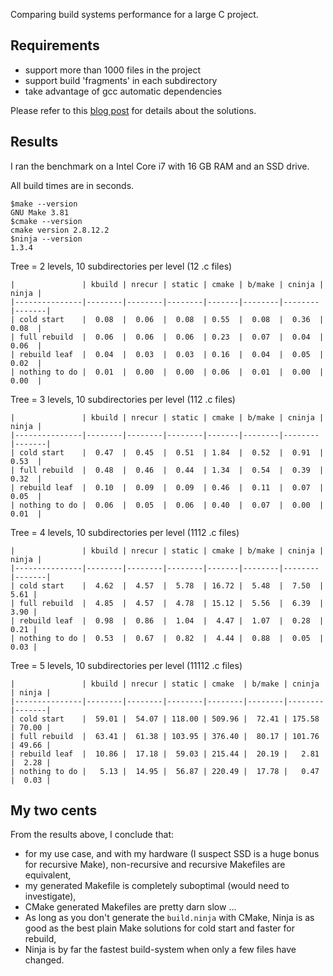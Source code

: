 Comparing build systems performance for a large C project.

Requirements
------------

- support more than 1000 files in the project
- support build 'fragments' in each subdirectory
- take advantage of gcc automatic dependencies

Please refer to this [blog post](http://kaizou.org/2016/09/build-benchmark-large-c-project/) for details about the solutions.

Results
-------

I ran the benchmark on a Intel Core i7 with 16 GB RAM and an SSD drive.

All build times are in seconds.
~~~~
$make --version
GNU Make 3.81
$cmake --version
cmake version 2.8.12.2
$ninja --version
1.3.4
~~~~

Tree = 2 levels, 10 subdirectories per level (12 .c files)

~~~~
|               | kbuild | nrecur | static | cmake | b/make | cninja | ninja |
|---------------|--------|--------|--------|-------|--------|--------|-------|
| cold start    |  0.08  |  0.06  |  0.08  | 0.55  |  0.08  |  0.36  | 0.08  |
| full rebuild  |  0.06  |  0.06  |  0.06  | 0.23  |  0.07  |  0.04  | 0.06  |
| rebuild leaf  |  0.04  |  0.03  |  0.03  | 0.16  |  0.04  |  0.05  | 0.02  |
| nothing to do |  0.01  |  0.00  |  0.00  | 0.06  |  0.01  |  0.00  | 0.00  |
~~~~

Tree = 3 levels, 10 subdirectories per level (112 .c files)

~~~~
|               | kbuild | nrecur | static | cmake | b/make | cninja | ninja |
|---------------|--------|--------|--------|-------|--------|--------|-------|
| cold start    |  0.47  |  0.45  |  0.51  | 1.84  |  0.52  |  0.91  | 0.53  |
| full rebuild  |  0.48  |  0.46  |  0.44  | 1.34  |  0.54  |  0.39  | 0.32  |
| rebuild leaf  |  0.10  |  0.09  |  0.09  | 0.46  |  0.11  |  0.07  | 0.05  |
| nothing to do |  0.06  |  0.05  |  0.06  | 0.40  |  0.07  |  0.00  | 0.01  |
~~~~

Tree = 4 levels, 10 subdirectories per level (1112 .c files)

~~~~
|               | kbuild | nrecur | static | cmake | b/make | cninja | ninja |
|---------------|--------|--------|--------|-------|--------|--------|-------|
| cold start    |  4.62  |  4.57  |  5.78  | 16.72 |  5.48  |  7.50  |  5.61 |
| full rebuild  |  4.85  |  4.57  |  4.78  | 15.12 |  5.56  |  6.39  |  3.90 |
| rebuild leaf  |  0.98  |  0.86  |  1.04  |  4.47 |  1.07  |  0.28  |  0.21 |
| nothing to do |  0.53  |  0.67  |  0.82  |  4.44 |  0.88  |  0.05  |  0.03 |
~~~~

Tree = 5 levels, 10 subdirectories per level (11112 .c files)

~~~~
|               | kbuild | nrecur | static | cmake  | b/make | cninja | ninja |
|---------------|--------|--------|--------|--------|--------|--------|-------|
| cold start    |  59.01 |  54.07 | 118.00 | 509.96 |  72.41 | 175.58 | 70.00 |
| full rebuild  |  63.41 |  61.38 | 103.95 | 376.40 |  80.17 | 101.76 | 49.66 |
| rebuild leaf  |  10.86 |  17.18 |  59.03 | 215.44 |  20.19 |   2.81 |  2.28 |
| nothing to do |   5.13 |  14.95 |  56.87 | 220.49 |  17.78 |   0.47 |  0.03 |
~~~~

My two cents
------------

From the results above, I conclude that:

- for my use case, and with my hardware (I suspect SSD is a huge bonus for recursive Make), non-recursive and recursive Makefiles are equivalent,
- my generated Makefile is completely suboptimal (would need to investigate),
- CMake generated Makefiles are pretty darn slow ...
- As long as you don't generate the `build.ninja` with CMake, Ninja is as good as the best plain Make solutions for cold start and faster for rebuild,
- Ninja is by far the fastest build-system when only a few files have changed.

